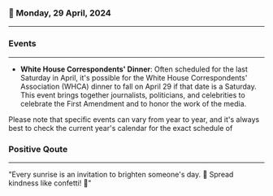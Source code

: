 ### 📅 Monday, 29 April, 2024
------
### Events
------
- **White House Correspondents' Dinner**: Often scheduled for the last Saturday in April, it's possible for the White House Correspondents' Association (WHCA) dinner to fall on April 29 if that date is a Saturday. This event brings together journalists, politicians, and celebrities to celebrate the First Amendment and to honor the work of the media.

Please note that specific events can vary from year to year, and it's always best to check the current year's calendar for the exact schedule of
### Positive Qoute
------
"Every sunrise is an invitation to brighten someone's day. 🌅 Spread kindness like confetti! 🎉"
